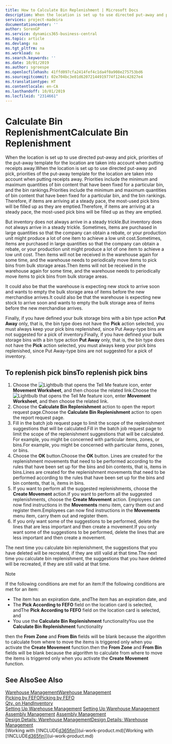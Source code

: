 ```yaml
---
title: How to Calculate Bin Replenishment | Microsoft Docs
description: When the location is set up to use directed put-away and pick, priorities of the put-away template for the location are taken into account when putting receipts away.
services: project-madeira
documentationcenter: ''
author: SorenGP
ms.service: dynamics365-business-central
ms.topic: article
ms.devlang: na
ms.tgt_pltfrm: na
ms.workload: na
ms.search.keywords: ''
ms.date: 10/01/2019
ms.author: sgroespe
ms.openlocfilehash: 41ffd097cfa2414fef4c1da4f0a908e275753bd6
ms.sourcegitcommit: 02e704bc3e01d62072144919774f1244c42827e4
ms.translationtype: HT
ms.contentlocale: en-CA
ms.lasthandoff: 10/01/2019
ms.locfileid: "2314661"
---
```

# <a name="calculate-bin-replenishment"></a><span data-ttu-id="61ab1-103">Calculate Bin Replenishment</span><span class="sxs-lookup"><span data-stu-id="61ab1-103">Calculate Bin Replenishment</span></span>
<span data-ttu-id="61ab1-104">When the location is set up to use directed put-away and pick, priorities of the put-away template for the location are taken into account when putting receipts away.</span><span class="sxs-lookup"><span data-stu-id="61ab1-104">When the location is set up to use directed put-away and pick, priorities of the put-away template for the location are taken into account when putting receipts away.</span></span> <span data-ttu-id="61ab1-105">Priorities include the minimum and maximum quantities of bin content that have been fixed for a particular bin, and the bin rankings.</span><span class="sxs-lookup"><span data-stu-id="61ab1-105">Priorities include the minimum and maximum quantities of bin content that have been fixed for a particular bin, and the bin rankings.</span></span> <span data-ttu-id="61ab1-106">Therefore, if items are arriving at a steady pace, the most-used pick bins will be filled up as they are emptied.</span><span class="sxs-lookup"><span data-stu-id="61ab1-106">Therefore, if items are arriving at a steady pace, the most-used pick bins will be filled up as they are emptied.</span></span>  

<span data-ttu-id="61ab1-107">But inventory does not always arrive in a steady trickle.</span><span class="sxs-lookup"><span data-stu-id="61ab1-107">But inventory does not always arrive in a steady trickle.</span></span> <span data-ttu-id="61ab1-108">Sometimes, items are purchased in large quantities so that the company can obtain a rebate, or your production unit might produce a lot of one item to achieve a low unit cost.</span><span class="sxs-lookup"><span data-stu-id="61ab1-108">Sometimes, items are purchased in large quantities so that the company can obtain a rebate, or your production unit might produce a lot of one item to achieve a low unit cost.</span></span> <span data-ttu-id="61ab1-109">Then items will not be received in the warehouse again for some time, and the warehouse needs to periodically move items to pick bins from bulk storage areas.</span><span class="sxs-lookup"><span data-stu-id="61ab1-109">Then items will not be received in the warehouse again for some time, and the warehouse needs to periodically move items to pick bins from bulk storage areas.</span></span>  

<span data-ttu-id="61ab1-110">It could also be that the warehouse is expecting new stock to arrive soon and wants to empty the bulk storage area of items before the new merchandise arrives.</span><span class="sxs-lookup"><span data-stu-id="61ab1-110">It could also be that the warehouse is expecting new stock to arrive soon and wants to empty the bulk storage area of items before the new merchandise arrives.</span></span>  

<span data-ttu-id="61ab1-111">Finally, if you have defined your bulk storage bins with a bin type action **Put Away** only, that is, the bin type does not have the **Pick** action selected, you must always keep your pick bins replenished, since Put Away-type bins are not suggested for a pick of inventory.</span><span class="sxs-lookup"><span data-stu-id="61ab1-111">Finally, if you have defined your bulk storage bins with a bin type action **Put Away** only, that is, the bin type does not have the **Pick** action selected, you must always keep your pick bins replenished, since Put Away-type bins are not suggested for a pick of inventory.</span></span>  

## <a name="to-replenish-pick-bins"></a><span data-ttu-id="61ab1-112">To replenish pick bins</span><span class="sxs-lookup"><span data-stu-id="61ab1-112">To replenish pick bins</span></span>  
1.  <span data-ttu-id="61ab1-113">Choose the ![Lightbulb that opens the Tell Me feature](media/ui-search/search_small.png "Tell me what you want to do") icon, enter **Movement Worksheet**, and then choose the related link.</span><span class="sxs-lookup"><span data-stu-id="61ab1-113">Choose the ![Lightbulb that opens the Tell Me feature](media/ui-search/search_small.png "Tell me what you want to do") icon, enter **Movement Worksheet**, and then choose the related link.</span></span>  
2.  <span data-ttu-id="61ab1-114">Choose the **Calculate Bin Replenishment** action to open the report request page.</span><span class="sxs-lookup"><span data-stu-id="61ab1-114">Choose the **Calculate Bin Replenishment** action to open the report request page.</span></span>  
3.  <span data-ttu-id="61ab1-115">Fill in the batch job request page to limit the scope of the replenishment suggestions that will be calculated.</span><span class="sxs-lookup"><span data-stu-id="61ab1-115">Fill in the batch job request page to limit the scope of the replenishment suggestions that will be calculated.</span></span> <span data-ttu-id="61ab1-116">For example, you might be concerned with particular items, zones, or bins.</span><span class="sxs-lookup"><span data-stu-id="61ab1-116">For example, you might be concerned with particular items, zones, or bins.</span></span>  
4.  <span data-ttu-id="61ab1-117">Choose the **OK** button.</span><span class="sxs-lookup"><span data-stu-id="61ab1-117">Choose the **OK** button.</span></span> <span data-ttu-id="61ab1-118">Lines are created for the replenishment movements that need to be performed according to the rules that have been set up for the bins and bin contents, that is, items in bins.</span><span class="sxs-lookup"><span data-stu-id="61ab1-118">Lines are created for the replenishment movements that need to be performed according to the rules that have been set up for the bins and bin contents, that is, items in bins.</span></span>  
5.  <span data-ttu-id="61ab1-119">If you want to perform all the suggested replenishments, choose the **Create Movement** action.</span><span class="sxs-lookup"><span data-stu-id="61ab1-119">If you want to perform all the suggested replenishments, choose the **Create Movement** action.</span></span> <span data-ttu-id="61ab1-120">Employees can now find instructions in the **Movements** menu item, carry them out and register them.</span><span class="sxs-lookup"><span data-stu-id="61ab1-120">Employees can now find instructions in the **Movements** menu item, carry them out and register them.</span></span>  
6.  <span data-ttu-id="61ab1-121">If you only want some of the suggestions to be performed, delete the lines that are less important and then create a movement.</span><span class="sxs-lookup"><span data-stu-id="61ab1-121">If you only want some of the suggestions to be performed, delete the lines that are less important and then create a movement.</span></span>  

<span data-ttu-id="61ab1-122">The next time you calculate bin replenishment, the suggestions that you have deleted will be recreated, if they are still valid at that time.</span><span class="sxs-lookup"><span data-stu-id="61ab1-122">The next time you calculate bin replenishment, the suggestions that you have deleted will be recreated, if they are still valid at that time.</span></span>  

> [!NOTE]  
>  <span data-ttu-id="61ab1-123">If the following conditions are met for an item:</span><span class="sxs-lookup"><span data-stu-id="61ab1-123">If the following conditions are met for an item:</span></span>  
>   
>  -   <span data-ttu-id="61ab1-124">The item has an expiration date, and</span><span class="sxs-lookup"><span data-stu-id="61ab1-124">The item has an expiration date, and</span></span>  
> -   <span data-ttu-id="61ab1-125">The **Pick According to FEFO** field on the location card is selected, and</span><span class="sxs-lookup"><span data-stu-id="61ab1-125">The **Pick According to FEFO** field on the location card is selected, and</span></span>  
> -   <span data-ttu-id="61ab1-126">You use the **Calculate Bin Replenishment** functionality</span><span class="sxs-lookup"><span data-stu-id="61ab1-126">You use the **Calculate Bin Replenishment** functionality</span></span>  
>   
>  <span data-ttu-id="61ab1-127">then the **From Zone** and **From Bin** fields will be blank because the algorithm to calculate from where to move the items is triggered only when you activate the **Create Movement** function.</span><span class="sxs-lookup"><span data-stu-id="61ab1-127">then the **From Zone** and **From Bin** fields will be blank because the algorithm to calculate from where to move the items is triggered only when you activate the **Create Movement** function.</span></span>  

## <a name="see-also"></a><span data-ttu-id="61ab1-128">See Also</span><span class="sxs-lookup"><span data-stu-id="61ab1-128">See Also</span></span>  
[<span data-ttu-id="61ab1-129">Warehouse Management</span><span class="sxs-lookup"><span data-stu-id="61ab1-129">Warehouse Management</span></span>](warehouse-manage-warehouse.md)  
[<span data-ttu-id="61ab1-130">Picking by FEFO</span><span class="sxs-lookup"><span data-stu-id="61ab1-130">Picking by FEFO</span></span>](warehouse-picking-by-fefo.md)  
[<span data-ttu-id="61ab1-131">Qty. on Hand</span><span class="sxs-lookup"><span data-stu-id="61ab1-131">Inventory</span></span>](inventory-manage-inventory.md)  
<span data-ttu-id="61ab1-132">[Setting Up Warehouse Management](warehouse-setup-warehouse.md)   </span><span class="sxs-lookup"><span data-stu-id="61ab1-132">[Setting Up Warehouse Management](warehouse-setup-warehouse.md)   </span></span>  
<span data-ttu-id="61ab1-133">[Assembly Management](assembly-assemble-items.md)  </span><span class="sxs-lookup"><span data-stu-id="61ab1-133">[Assembly Management](assembly-assemble-items.md)  </span></span>  
[<span data-ttu-id="61ab1-134">Design Details: Warehouse Management</span><span class="sxs-lookup"><span data-stu-id="61ab1-134">Design Details: Warehouse Management</span></span>](design-details-warehouse-management.md)  
<span data-ttu-id="61ab1-135">[Working with [!INCLUDE[d365fin](includes/d365fin_md.md)]](ui-work-product.md)</span><span class="sxs-lookup"><span data-stu-id="61ab1-135">[Working with [!INCLUDE[d365fin](includes/d365fin_md.md)]](ui-work-product.md)</span></span>
